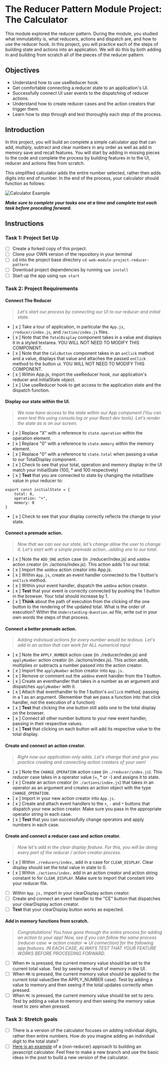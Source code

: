 # The Reducer Pattern Module Project: The Calculator

This module explored the reducer pattern. During the module, you studied what immutability is, what reducers, actions and dispatch are, and how to use the reducer hook. In this project, you will practice each of the steps of building state and actions into an application. We will do this by both adding in and building from scratch all of the pieces of the reducer pattern.

## Objectives

- Understand how to use useReducer hook.
- Get comfortable connecting a reducer state to an application's UI.
- Successfully connect UI user events to the dispatching of reducer actions.
- Understand how to create reducer cases and the action creators that trigger them.
- Learn how to step through and test thoroughly each step of the process.

## Introduction

In this project, you will build an complete a simple calculator app that can add, multiply, subtract and clear numbers in any order as well as add in memory save and recall features. You will start by adding in missing pieces to the code and complete the process by building features in to the UI, reducer and actions files from scratch.

This simplified calculator adds the entire number selected, rather then adds digits into end of number. In the end of the process, your calculator should function as follows:

![Calculator Example](project-goals.gif)

**_Make sure to complete your tasks one at a time and complete test each task before proceding forward._**

## Instructions

### Task 1: Project Set Up

- [ ] Create a forked copy of this project.
- [ ] Clone your OWN version of the repository in your terminal
- [ ] cd into the project base directory `cd web-module-project-reducer-pattern`
- [ ] Download project dependencies by running `npm install`
- [ ] Start up the app using `npm start`

### Task 2: Project Requirements

#### Connect The Reducer

> _Let's start our process by connecting our UI to our reducer and initial state._

- [ x ] Take a tour of application, in particular the `App.js`, `/reducer/index.js`, and `/action/index.js` files.
- [ x ] Note that the `TotalDisplay` component takes in a value and displays it in a styled textarea. YOU WILL NOT NEED TO MODIFY THIS COMPONENT.
- [ x ] Note that the `CalcButton` component takes in an `onClick` method and a value, displays that value and attaches the passed `onClick` method to the button ui. YOU WILL NOT NEED TO MODIFY THIS COMPONENT.
- [ x ] Within App.js, import the useReducer hook, our application's reducer and initialState object.
- [ x ] Use useReducer hook to get access to the application state and the dispatch function.

#### Display our state within the UI.

> _We now have access to the state within our App component (You can even test this using console.log or your React dev tools). Let's render the state as is on our screen._

- [ x ] Replace "X" with a reference to `state.operation` within the operation element.
- [ x ] Replace "0" with a reference to `state.memory` within the memory element.
- [ x ] Replace "0" with a reference to `state.total` when passing a value to our TotalDisplay component.
- [ x ] Check to see that your total, operation and memory display in the UI match your initialState (100, \* and 100 respectively)
- [ x ] **Test** that you are connected to state by changing the initialState value in your reducer to:

```
export const initialState = {
    total: 0,
    operation: "+",
    memory: 0
}
```

- [ x ] Check to see that your display correctly reflects the change to your state.

#### Connect a premade action.

> _Now that we can see our state, let's change allow the user to change it. Let's start with a simple premade action...adding one to our total._

- [ x ] Note the `ADD_ONE` action case (in ./reducer/index.js) and `addOne` action creator (in ./actions/index.js). This action adds 1 to our total.
- [ x ] Import the `addOne` action creator into App.js.
- [ x ] Within `App.js`, create an event handler connected to the 1 button's `onClick` method.
- [ x ] Within your event handler, dispatch the `addOne` action creator.
- [ x ] **Test** that your event is correctly connected by pushing the 1 button in the browser. Your total should increase by 1.
- [ x ] **Think** about the path of execution from the clicking of the one button to the rendering of the updated total. What is the order of execution? Within the `Understanding-Question.md` file, write out in your own words the steps of that process.

#### Connect a better premade action.

> _Adding indivisual actions for every number would be tedious. Let's add in an action that can work for ALL numerical input_

- [ x ] Note the `APPLY_NUMBER` action case (in ./reducer/index.js) and `applyNumber` action creator (in ./actions/index.js). This action adds, multiplies or subtracts a number passed into the action creator.
- [ x ] Import the `applyNumber` action creator into `App.js.`
- [ x ] Remove or comment out the `addOne` event handler from the 1 button.
- [ x ] Create an eventhandler that takes in a number as an argument and dispatches `applyNumber` with it.
- [ x ] Attach that eventhandler to the 1 button's `onClick` method, passing in a 1 as an argument. (Remember that we pass a function into that click handler, not the execution of a function)
- [ x ] **Test** that clicking the one button still adds one to the total display on the browser.
- [ x ] Connect all other number buttons to your new event handler, passing in their respective values.
- [ x ] **Test** that clicking on each button will add its respective value to the total display.

#### Create and connect an action creator.

> _Right now our application only adds. Let's change that and give you practice creating and connecting action creators of your own!_

- [ x ] Note the `CHANGE_OPERATION` action case (in `./reducer/index.js`). This reducer case takes in a operator value (+, \* or -) and assigns it to state.
- [ x ] Create an action creator (in `./actions/index.js`) that takes in an operator as an argument and creates an action object with the type `CHANGE_OPERATION.`
- [ x ] Import in your new action creator into `App.js.`
- [ x ] Create and attach event handlers to the `+`, `-` and `*` buttons that dispatch your new action creator. Make sure you pass in the appropriate operator string in each case.
- [ x ] **Test** that you can successfully change operators and apply numbers in each case.

#### Create and connect a reducer case and action creator.

> _Now let's add in the clear display feature. For this, you will be doing every part of the reducer / action creator process._

- [ x ] Within `./reducers/index,` add in a case for `CLEAR_DISPLAY`. Clear display should set the total value in state to 0.
- [ x ] Within `./actions/index,` add in an action creator and action string constant to for `CLEAR_DISPLAY`. Make sure to import that constant into your reducer file.
- [ ] Within `App.js,` import in your clearDisplay action creator.
- [ ] Create and connect an event handler to the "CE" button that dispatches your clearDisplay action creator.
- [ ] **Test** that your clearDisplay button works as expected.

#### Add in memory functions from scratch.

> _Congratulations! You have gone through the entire process for adding an action to your app! Now, see if you can follow the same process (reducer case => action creator => UI connection) for the following app features. IN EACH CASE, ALWAYS TEST THAT YOUR FEATURE WORKS BEFORE PROCEEDING FORWARD._

- [ ] When `M+` is pressed, the current memory value should be set to the current total value. Test by seeing the result of memory in the UI.
- [ ] When `MR` is pressed, the current memory value should be applied to the current total value(See the APPLY_NUMBER case). Test by adding a value to memory and then seeing if the total updates correctly when pressed.
- [ ] When `MC` is pressed, the current memory value should be set to zero. Test by adding a value to memory and then seeing the memory value reset to zero when pressed.

### Task 3: Stretch goals

- [ ] There is a version of the calculator focuses on adding individual digits, rather then entire numbers. How do you imagine adding an individual digit to the total state?
- [ ] [Here is an example](https://freshman.tech/calculator/) of a (non-reducer) approach to building an javascript calculator. Feel free to make a new branch and use the basic ideas in the post to build a new version of the calculator.
